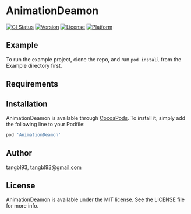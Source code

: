 # AnimationDeamon

[![CI Status](https://img.shields.io/travis/tangbl93/AnimationDeamon.svg?style=flat)](https://travis-ci.org/tangbl93/AnimationDeamon)
[![Version](https://img.shields.io/cocoapods/v/AnimationDeamon.svg?style=flat)](https://cocoapods.org/pods/AnimationDeamon)
[![License](https://img.shields.io/cocoapods/l/AnimationDeamon.svg?style=flat)](https://cocoapods.org/pods/AnimationDeamon)
[![Platform](https://img.shields.io/cocoapods/p/AnimationDeamon.svg?style=flat)](https://cocoapods.org/pods/AnimationDeamon)

## Example

To run the example project, clone the repo, and run `pod install` from the Example directory first.

## Requirements

## Installation

AnimationDeamon is available through [CocoaPods](https://cocoapods.org). To install
it, simply add the following line to your Podfile:

```ruby
pod 'AnimationDeamon'
```

## Author

tangbl93, tangbl93@gmail.com

## License

AnimationDeamon is available under the MIT license. See the LICENSE file for more info.
